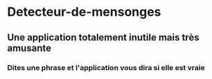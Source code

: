 # Detecteur-de-mensonges
<h2>Une application totalement inutile mais très amusante</><br>
<h3>Dites une phrase et l'application vous dira si elle est vraie</h3>
